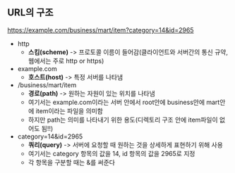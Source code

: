 ## URL의 구조
https://example.com/business/mart/item?category=14&id=2965
* http
    - **스킴(scheme)** -> 프로토콜 이름이 들어감(클라이언트와 서버간의 통신 규약, 웹에서는 주로 http or https)
* example.com 
    - **호스트(host)** -> 특정 서버를 나타냄
* /business/mart/item
    - **경로(path)** -> 원하는 자원이 있는 위치를 나타냄 
    - 여기서는 example.com이라는 서버 안에서 root안에 business안에 mart안에 item이라는 파일을 의미함
    - 하지만 path는 의미를 나타내기 위한 용도(디렉토리 구조 안에 item파일이 없어도 됨!!)
* category=14&id=2965
    - **쿼리(query)** -> 서버에 요청할 때 원하는 것을 상세하게 표현하기 위해 사용
    - 여기서는 category 항목의 값을 14, id 항목의 값을 2965로 지정 
    - 각 항목을 구분할 때는 &를 써준다 